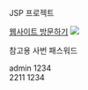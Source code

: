 
JSP 프로젝트

 <a href="http://49.142.157.251:9090/green2209S_05/" target="_blank">웹사이트 방문하기</a>
 <img src="http://49.142.157.251:9090/cjgreen/resources/images/green2209S_05(%EB%B0%95%EC%9E%AC%ED%98%81).jpg"/>

참고용 사번 패스워드

admin 1234
<br/>
2211  1234
